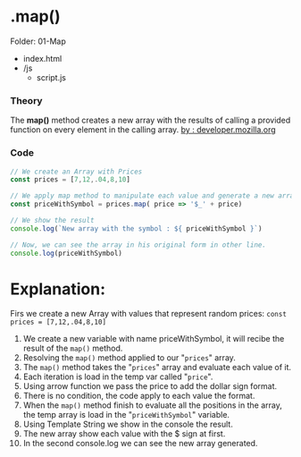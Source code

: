 #  .map()
Folder: 01-Map
- index.html
- /js
  - script.js


### Theory
The **map()** method creates a new array with the results of calling a provided function on every element in the calling array.
[by : developer.mozilla.org](https://developer.mozilla.org/en-US/docs/Web/JavaScript/Reference/Global_Objects/Array/map)


### Code
```javascript
// We create an Array with Prices
const prices = [7,12,.04,8,10]

// We apply map method to manipulate each value and generate a new array adding the $ at each price.
const priceWithSymbol = prices.map( price => '$_' + price)

// We show the result
console.log(`New array with the symbol : ${ priceWithSymbol }`)

// Now, we can see the array in his original form in other line.
console.log(priceWithSymbol)
```

# Explanation:

Firs we create a new Array with values that represent random prices:
  `const prices = [7,12,.04,8,10]`

  1. We create a new variable with name priceWithSymbol, it will recibe the result of the `map()` method.
  2. Resolving the `map()` method applied to our "`prices`" array.
  3. The `map()` method takes the "`prices`" array and evaluate each value of it.
  4. Each iteration is load in the temp var called "`price`".
  5. Using arrow function we pass the price to add the dollar sign format.
  6. There is no condition, the code apply to each value the format.
  7. When the `map()` method finish to evaluate all the positions in the array, the temp array is load in the "`priceWithSymbol`" variable.
  8. Using Template String we show in the console the result.
  9. The new array show each value with the $ sign at first.
  10. In the second console.log we can see the new array generated.

